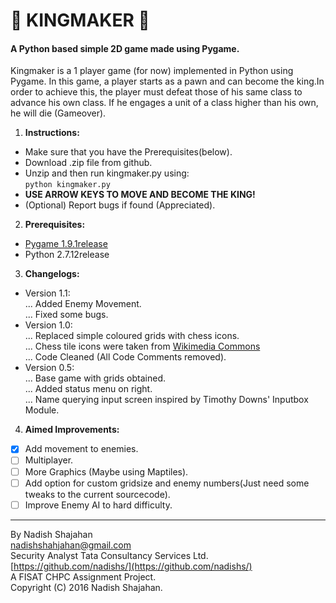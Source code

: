 
#  :crown: KINGMAKER :crown:
#### A Python based simple 2D game made using Pygame.
Kingmaker is a 1 player game (for now) implemented in Python using Pygame. In this game, a player starts as a pawn and can become the king.In order to achieve this, the player must defeat those of his same class to advance his own class. If he engages a unit of a class higher than his own, he will die (Gameover).  

1. **Instructions:**  
  * Make sure that you have the Prerequisites(below).  
  * Download .zip file from github.  
  * Unzip and then run kingmaker.py using:  
                   `python kingmaker.py`  
  * **USE ARROW KEYS TO MOVE AND BECOME THE KING!**  
  * (Optional) Report bugs if found (Appreciated).  
2. **Prerequisites:**  
 * [Pygame 1.9.1release](http://www.pygame.org/download.shtml)  
 * Python 2.7.12release
3. **Changelogs:**   
 * Version 1.1:  
 ...  Added Enemy Movement.  
 ...  Fixed some bugs.  
 * Version 1.0:  
 ...  Replaced simple coloured grids with chess icons.  
 ...  Chess tile icons were taken from [Wikimedia Commons]( http://commons.wikimedia.org/wiki/File:Chess_tile_pd.png )  
 ...  Code Cleaned (All Code Comments removed).  
 * Version 0.5:  
 ...  Base game with grids obtained.  
 ...  Added status menu on right.  
 ...  Name querying input screen inspired by Timothy Downs' Inputbox Module.  
4. **Aimed Improvements:**   
 - [x] Add movement to enemies.  
 - [ ] Multiplayer.  
 - [ ] More Graphics (Maybe using Maptiles).  
 - [ ] Add option for custom gridsize and enemy numbers(Just need some tweaks to the current sourcecode).  
 - [ ] Improve Enemy AI to hard difficulty.  

_____________  
By Nadish Shajahan  
nadishshahjahan@gmail.com  
Security Analyst
Tata Consultancy Services Ltd.
[https://github.com/nadishs/](https://github.com/nadishs/)  
A FISAT CHPC Assignment Project.  
Copyright (C) 2016 Nadish Shajahan.  
